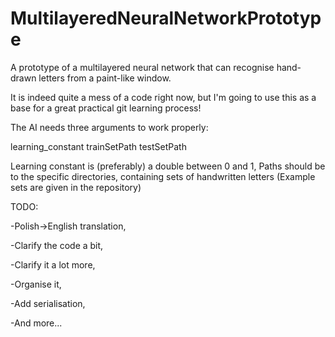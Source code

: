 # MultilayeredNeuralNetworkPrototype
A prototype of a multilayered neural network that can recognise hand-drawn letters from a paint-like window.
 
It is indeed quite a mess of a code right now, but I'm going to use this as a base for a great practical git learning process!
 
The AI needs three arguments to work properly:
 
learning_constant trainSetPath testSetPath
 
Learning constant is (preferably) a double between 0 and 1,
Paths should be to the specific directories, containing sets of handwritten letters
(Example sets are given in the repository)


TODO:
 
-Polish->English translation,

-Clarify the code a bit, 

-Clarify it a lot more, 

-Organise it, 

-Add serialisation, 

-And more...
